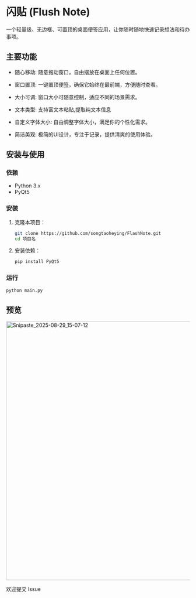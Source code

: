 # 闪贴 (Flush Note)

一个轻量级、无边框、可置顶的桌面便签应用，让你随时随地快速记录想法和待办事项。

## 主要功能
- 随心移动: 随意拖动窗口，自由摆放在桌面上任何位置。

- 窗口置顶: 一键置顶便签，确保它始终在最前端，方便随时查看。

- 大小可调: 窗口大小可随意控制，适应不同的场景需求。

- 文本类型: 支持富文本粘贴,提取纯文本信息 

- 自定义字体大小: 自由调整字体大小，满足你的个性化需求。

- 简洁美观: 极简的UI设计，专注于记录，提供清爽的使用体验。

## 安装与使用

### 依赖

  - Python 3.x
  - PyQt5

### 安装

1.  克隆本项目：

    ```bash
    git clone https://github.com/songtaoheying/FlashNote.git
    cd 项目名
    ```

2.  安装依赖：

    ```bash
    pip install PyQt5
    ```

### 运行

```bash
python main.py
```

## 预览
<img width="1613" height="707" alt="Snipaste_2025-08-29_15-07-12" src="https://github.com/user-attachments/assets/667e1633-b4d1-4d9b-b12a-de48f5ae1308" />






欢迎提交 Issue 


